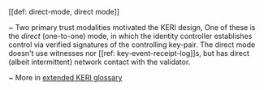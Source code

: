 [[def: direct-mode, direct mode]]

~ Two primary trust modalities motivated the KERI design, One of these is the _direct_ (one-to-one) mode, in which the identity controller establishes control via verified signatures of the controlling key-pair. The direct mode doesn't use witnesses nor [[ref: key-event-receipt-log]]s, but has direct (albeit intermittent) network contact with the validator.

~ More in <a href="https://weboftrust.github.io/WOT-terms/docs/glossary/direct-mode">extended KERI glossary</a>
